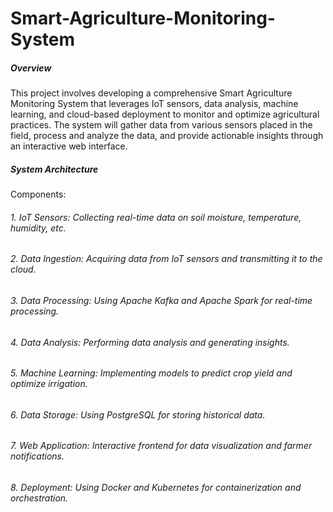 # Smart-Agriculture-Monitoring-System

##### Overview

This project involves developing a comprehensive Smart Agriculture Monitoring System that leverages IoT sensors, data analysis, machine learning, and cloud-based deployment to monitor and optimize agricultural practices. The system will gather data from various sensors placed in the field, process and analyze the data, and provide actionable insights through an interactive web interface.

##### System Architecture
Components:

###### 1. IoT Sensors: Collecting real-time data on soil moisture, temperature, humidity, etc.
###### 2. Data Ingestion: Acquiring data from IoT sensors and transmitting it to the cloud.
###### 3. Data Processing: Using Apache Kafka and Apache Spark for real-time processing.
###### 4. Data Analysis: Performing data analysis and generating insights.
###### 5. Machine Learning: Implementing models to predict crop yield and optimize irrigation.
###### 6. Data Storage: Using PostgreSQL for storing historical data.
###### 7. Web Application: Interactive frontend for data visualization and farmer notifications.
###### 8. Deployment: Using Docker and Kubernetes for containerization and orchestration.
